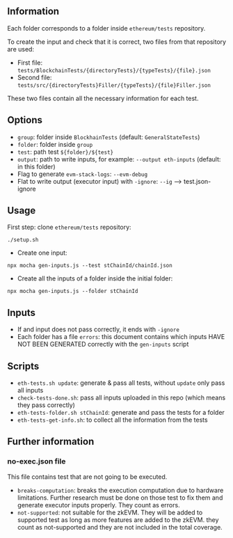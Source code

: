 ## Information

Each folder corresponds to a folder inside `ethereum/tests` repository.

To create the input and check that it is correct, two files from that repository are used:

- First file: `tests/BlockchainTests/{directoryTests}/{typeTests}/{file}.json`
- Second file: `tests/src/{directoryTests}Filler/{typeTests}/{file}Filler.json`

These two files contain all the necessary information for each test.

## Options

- `group`: folder inside `BlockhainTests` (default: `GeneralStateTests`)
- `folder`: folder inside `group`
- `test`: path test `${folder}/${test}`
- `output`: path to write inputs, for example: `--output eth-inputs` (default: in this folder)
- Flag to generate `evm-stack-logs`: `--evm-debug`
- Flat to write output (executor input) with `-ignore`: `--ig` -->  test.json-ignore

## Usage

First step: clone `ethereum/tests` repository:
```
./setup.sh
```

- Create one input:
```
npx mocha gen-inputs.js --test stChainId/chainId.json
```

- Create all the inputs of a folder inside the initial folder:
```
npx mocha gen-inputs.js --folder stChainId
```

## Inputs
- If and input does not pass correctly, it ends with `-ignore`
- Each folder has a file `errors`: this document contains which inputs HAVE NOT BEEN GENERATED correctly with the `gen-inputs` script

## Scripts

- `eth-tests.sh update`: generate & pass all tests, without `update` only pass all inputs
- `check-tests-done.sh`: pass all inputs uploaded in this repo (which means they pass correctly)
- `eth-tests-folder.sh stChainId`: generate and pass the tests for a folder
- `eth-tests-get-info.sh`: to collect all the information from the tests

## Further information
### no-exec.json file
This file contains test that are not going to be executed.
- `breaks-computation`: breaks the execution computation due to hardware limitations. Further research must be done on those test to fix them and generate executor inputs properly. They count as errors.
- `not-supported`: not suitable for the zkEVM. They will be added to supported test as long as more features are added to the zkEVM. they count as not-supported and they are not included in the total coverage.
